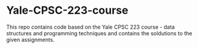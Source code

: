 # Yale-CPSC-223-course
This repo contains code based on the Yale CPSC 223 course - data structures and programming techniques and contains the soldutions to the given assignments.

